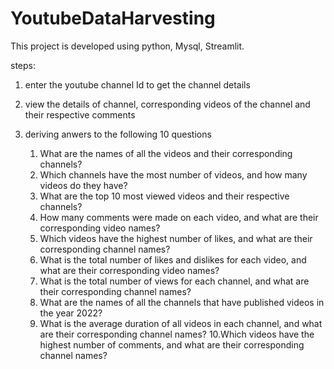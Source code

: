 # YoutubeDataHarvesting
This project is developed using python, Mysql, Streamlit.

steps:
1) enter the youtube channel Id to get the channel details
2) view the details of channel, corresponding videos of the channel and their respective comments
3) deriving anwers to the following 10 questions
     
    1. What are the names of all the videos and their corresponding channels?
    2. Which channels have the most number of videos, and how many videos do
    they have?
    3. What are the top 10 most viewed videos and their respective channels?
    4. How many comments were made on each video, and what are their
    corresponding video names?
    5. Which videos have the highest number of likes, and what are their
    corresponding channel names?
    6. What is the total number of likes and dislikes for each video, and what are
    their corresponding video names?
    7. What is the total number of views for each channel, and what are their
    corresponding channel names?
    8. What are the names of all the channels that have published videos in the year
    2022?
    9. What is the average duration of all videos in each channel, and what are their
    corresponding channel names?
    10.Which videos have the highest number of comments, and what are their
    corresponding channel names?
